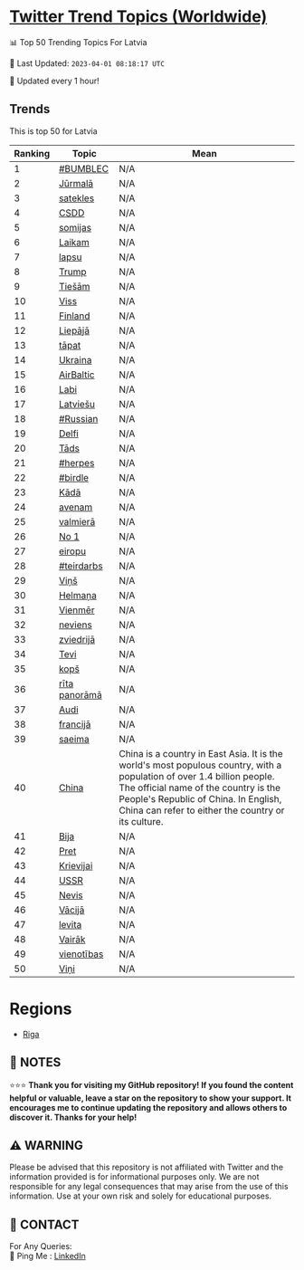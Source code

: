 [Twitter Trend Topics (Worldwide)](https://github.com/ErcinDedeoglu/Twitter-Trend-Topics)
==========


📊 Top 50 Trending Topics For Latvia

📆 Last Updated: `2023-04-01 08:18:17 UTC`

🔧 Updated every 1 hour!


## Trends

This is top 50 for Latvia

| Ranking | Topic | Mean |
| ------- | ------------ | ------------ |
| 1 | [#BUMBLEC](http://twitter.com/search?q=%23BUMBLEC) | N/A |
| 2 | [Jūrmalā](http://twitter.com/search?q=J%c5%abrmal%c4%81) | N/A |
| 3 | [satekles](http://twitter.com/search?q=satekles) | N/A |
| 4 | [CSDD](http://twitter.com/search?q=CSDD) | N/A |
| 5 | [somijas](http://twitter.com/search?q=somijas) | N/A |
| 6 | [Laikam](http://twitter.com/search?q=Laikam) | N/A |
| 7 | [lapsu](http://twitter.com/search?q=lapsu) | N/A |
| 8 | [Trump](http://twitter.com/search?q=Trump) | N/A |
| 9 | [Tiešām](http://twitter.com/search?q=Tie%c5%a1%c4%81m) | N/A |
| 10 | [Viss](http://twitter.com/search?q=Viss) | N/A |
| 11 | [Finland](http://twitter.com/search?q=Finland) | N/A |
| 12 | [Liepājā](http://twitter.com/search?q=Liep%c4%81j%c4%81) | N/A |
| 13 | [tāpat](http://twitter.com/search?q=t%c4%81pat) | N/A |
| 14 | [Ukraina](http://twitter.com/search?q=Ukraina) | N/A |
| 15 | [AirBaltic](http://twitter.com/search?q=AirBaltic) | N/A |
| 16 | [Labi](http://twitter.com/search?q=Labi) | N/A |
| 17 | [Latviešu](http://twitter.com/search?q=Latvie%c5%a1u) | N/A |
| 18 | [#Russian](http://twitter.com/search?q=%23Russian) | N/A |
| 19 | [Delfi](http://twitter.com/search?q=Delfi) | N/A |
| 20 | [Tāds](http://twitter.com/search?q=T%c4%81ds) | N/A |
| 21 | [#herpes](http://twitter.com/search?q=%23herpes) | N/A |
| 22 | [#birdle](http://twitter.com/search?q=%23birdle) | N/A |
| 23 | [Kādā](http://twitter.com/search?q=K%c4%81d%c4%81) | N/A |
| 24 | [avenam](http://twitter.com/search?q=avenam) | N/A |
| 25 | [valmierā](http://twitter.com/search?q=valmier%c4%81) | N/A |
| 26 | [No 1](http://twitter.com/search?q=No+1) | N/A |
| 27 | [eiropu](http://twitter.com/search?q=eiropu) | N/A |
| 28 | [#teirdarbs](http://twitter.com/search?q=%23teirdarbs) | N/A |
| 29 | [Viņš](http://twitter.com/search?q=Vi%c5%86%c5%a1) | N/A |
| 30 | [Helmaņa](http://twitter.com/search?q=Helma%c5%86a) | N/A |
| 31 | [Vienmēr](http://twitter.com/search?q=Vienm%c4%93r) | N/A |
| 32 | [neviens](http://twitter.com/search?q=neviens) | N/A |
| 33 | [zviedrijā](http://twitter.com/search?q=zviedrij%c4%81) | N/A |
| 34 | [Tevi](http://twitter.com/search?q=Tevi) | N/A |
| 35 | [kopš](http://twitter.com/search?q=kop%c5%a1) | N/A |
| 36 | [rīta panorāmā](http://twitter.com/search?q=r%c4%abta+panor%c4%81m%c4%81) | N/A |
| 37 | [Audi](http://twitter.com/search?q=Audi) | N/A |
| 38 | [francijā](http://twitter.com/search?q=francij%c4%81) | N/A |
| 39 | [saeima](http://twitter.com/search?q=saeima) | N/A |
| 40 | [China](http://twitter.com/search?q=China) | China is a country in East Asia. It is the world's most populous country, with a population of over 1.4 billion people. The official name of the country is the People's Republic of China. In English, China can refer to either the country or its culture. |
| 41 | [Bija](http://twitter.com/search?q=Bija) | N/A |
| 42 | [Pret](http://twitter.com/search?q=Pret) | N/A |
| 43 | [Krievijai](http://twitter.com/search?q=Krievijai) | N/A |
| 44 | [USSR](http://twitter.com/search?q=USSR) | N/A |
| 45 | [Nevis](http://twitter.com/search?q=Nevis) | N/A |
| 46 | [Vācijā](http://twitter.com/search?q=V%c4%81cij%c4%81) | N/A |
| 47 | [levita](http://twitter.com/search?q=levita) | N/A |
| 48 | [Vairāk](http://twitter.com/search?q=Vair%c4%81k) | N/A |
| 49 | [vienotības](http://twitter.com/search?q=vienot%c4%abbas) | N/A |
| 50 | [Viņi](http://twitter.com/search?q=Vi%c5%86i) | N/A |



# Regions

* [Riga](</Latvia/Riga.md>)



## 📝 NOTES

⭐⭐⭐ **Thank you for visiting my GitHub repository! If you found the content helpful or valuable, leave a star on the repository to show your support. It encourages me to continue updating the repository and allows others to discover it. Thanks for your help!**


## ⚠️ WARNING

Please be advised that this repository is not affiliated with Twitter and the information provided is for informational purposes only. We are not responsible for any legal consequences that may arise from the use of this information. Use at your own risk and solely for educational purposes.


## 📨 CONTACT

 For Any Queries:  
            🏓 Ping Me : [LinkedIn](https://www.linkedin.com/in/ercindedeoglu/)
